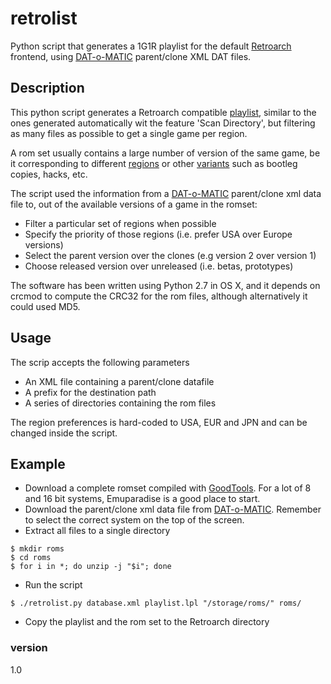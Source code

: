 # retrolist
Python script that generates a 1G1R playlist for the default [Retroarch](http://www.libretro.com) frontend, using [DAT-o-MATIC](http://datomatic.no-intro.org) parent/clone XML DAT files.

## Description
This python script generates a Retroarch compatible [playlist](https://github.com/libretro/RetroArch/wiki/Manually-Creating-Custom-Playlists), similar to the ones generated automatically wit the feature 'Scan Directory', but filtering as many files as possible to get a single game per region.

A rom set usually contains a large number of version of the same game, be it corresponding to different [regions](https://en.wikipedia.org/wiki/GoodTools#Country_codes) or other [variants](https://en.wikipedia.org/wiki/GoodTools#Universal_codes) such as bootleg copies, hacks, etc.

The script used the information from a [DAT-o-MATIC](http://datomatic.no-intro.org/?page=download&fun=xml) parent/clone xml data file to, out of the available versions of a game in the romset:
 - Filter a particular set of regions when possible
 - Specify the priority of those regions (i.e. prefer USA over Europe versions)
 - Select the parent version over the clones (e.g version 2 over version 1)
 - Choose released version over unreleased (i.e. betas, prototypes)
 
The software has been written using Python 2.7 in OS X, and it depends on crcmod to compute the CRC32 for the rom files, although alternatively it could used MD5.

## Usage
The scrip accepts the following parameters
 - An XML file containing a parent/clone datafile
 - A prefix for the destination path
 - A series of directories containing the rom files

The region preferences is hard-coded to USA, EUR and JPN and can be changed inside the script.

## Example

 * Download a complete romset compiled with [GoodTools](https://en.wikipedia.org/wiki/GoodTools). For a lot of 8 and 16 bit systems, Emuparadise is a good place to start.
 * Download the parent/clone xml data file from [DAT-o-MATIC](http://datomatic.no-intro.org/?page=download&fun=xml). Remember to select the correct system on the top of the screen.
 * Extract all files to a single directory
```
$ mkdir roms
$ cd roms
$ for i in *; do unzip -j "$i"; done
```
 * Run the script
```
$ ./retrolist.py database.xml playlist.lpl "/storage/roms/" roms/
```
 * Copy the playlist and the rom set to the Retroarch directory

### version
1.0

